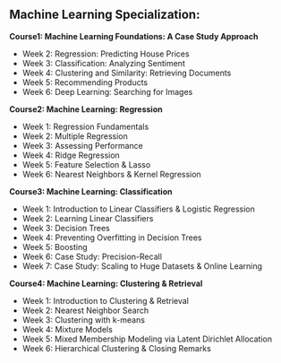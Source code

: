 ## Machine Learning Specialization:

**Course1: Machine Learning Foundations: A Case Study Approach**
* Week 2: Regression: Predicting House Prices
* Week 3: Classification: Analyzing Sentiment
* Week 4: Clustering and Similarity: Retrieving Documents
* Week 5: Recommending Products
* Week 6: Deep Learning: Searching for Images

**Course2: Machine Learning: Regression**
* Week 1: Regression Fundamentals
* Week 2: Multiple Regression
* Week 3: Assessing Performance
* Week 4: Ridge Regression
* Week 5: Feature Selection & Lasso
* Week 6: Nearest Neighbors & Kernel Regression
      
**Course3: Machine Learning: Classification**
* Week 1: Introduction to Linear Classifiers & Logistic Regression
* Week 2: Learning Linear Classifiers
* Week 3: Decision Trees
* Week 4: Preventing Overfitting in Decision Trees
* Week 5: Boosting
* Week 6: Case Study: Precision-Recall
* Week 7: Case Study: Scaling to Huge Datasets & Online Learning
      
**Course4: Machine Learning: Clustering & Retrieval**
* Week 1: Introduction to Clustering & Retrieval
* Week 2: Nearest Neighbor Search
* Week 3: Clustering with k-means
* Week 4: Mixture Models
* Week 5: Mixed Membership Modeling via Latent Dirichlet Allocation
* Week 6: Hierarchical Clustering & Closing Remarks
       
